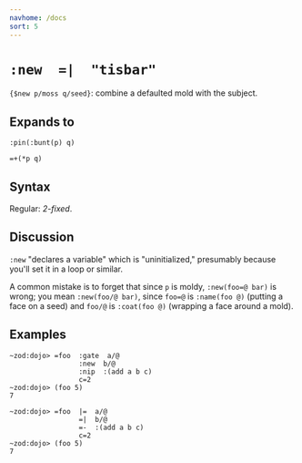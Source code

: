 ```yaml
---
navhome: /docs
sort: 5
---
```


# `:new  =|  "tisbar"`

`{$new p/moss q/seed}`: combine a defaulted mold with the subject.

## Expands to

```
:pin(:bunt(p) q)
```

```
=+(*p q)
```

## Syntax

Regular: *2-fixed*.

## Discussion

`:new` "declares a variable" which is "uninitialized," presumably 
because you'll set it in a loop or similar.

A common mistake is to forget that since `p` is moldy,
`:new(foo=@ bar)` is wrong; you mean `:new(foo/@ bar)`, since
`foo=@` is `:name(foo @)` (putting a face on a seed) and `foo/@`
is `:coat(foo @)` (wrapping a face around a mold).

## Examples

```
~zod:dojo> =foo  :gate  a/@
                 :new  b/@
                 :nip  :(add a b c)
                 c=2 
~zod:dojo> (foo 5)
7
```

```
~zod:dojo> =foo  |=  a/@
                 =|  b/@
                 =-  :(add a b c)
                 c=2 
~zod:dojo> (foo 5)
7
```
